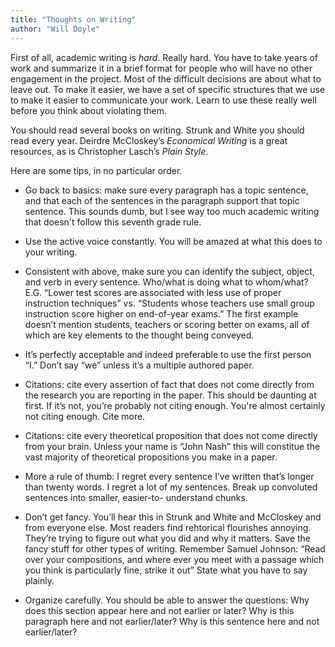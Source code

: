 ```yaml
---
title: "Thoughts on Writing"
author: "Will Doyle"
---
```


First of all, academic writing is *hard*. Really hard. You have to take
years of work and summarize it in a brief format for people who will
have no other engagement in the project. Most of the difficult decisions are
about what to leave out. To make it easier, we have a set of specific
structures that we use to make it easier to communicate your work. Learn
to use these really well before you think about violating them.

You should read several books on writing. Strunk and White you should
read every year. Deirdre McCloskey’s *Economical
Writing* is a great resources, as is Christopher Lasch’s *Plain Style*.

Here are some tips, in no particular order.

-   Go back to basics: make sure every paragraph has a topic sentence,
    and that each of the sentences in the paragraph support that
    topic sentence. This sounds dumb, but I see way too much academic writing that 
    doesn't follow this seventh grade rule. 

-   Use the active voice constantly. You will be amazed at what this
    does to your writing.

-   Consistent with above, make sure you can identify the subject,
    object, and verb in every sentence. Who/what is doing what to
    whom/what? E.G. “Lower test scores are associated with less use of
    proper instruction techniques” vs. “Students whose teachers use
    small group instruction score higher on end-of-year exams.” The
    first example doesn’t mention students, teachers or scoring better
    on exams, all of which are key elements to the thought
    being conveyed. 

-   It’s perfectly acceptable and indeed preferable to use the first
    person “I.” Don’t say “we” unless it’s a multiple authored paper.

-   Citations: cite every assertion of fact that does not come directly
    from the research you are reporting in the paper. This should be
    daunting at first. If it’s not, you’re probably not citing enough. 
    You're almost certainly not citing enough. Cite more. 

-   Citations: cite every theoretical proposition that does not come
    directly from your brain. Unless your name is “John Nash” this will
    constitue the vast majority of theoretical propositions you make in
    a paper.

-   More a rule of thumb: I regret every sentence I’ve written that’s
    longer than twenty words. I regret a lot of my sentences. Break up
    convoluted sentences into smaller, easier-to- understand chunks.

-   Don’t get fancy. You’ll hear this in Strunk and White and McCloskey
    and from everyone else. Most readers find rehtorical
    flourishes annoying. They’re trying to figure out what you did and
    why it matters. Save the fancy stuff for other types of writing.
    Remember Samuel Johnson: “Read over your compositions, and where
    ever you meet with a passage which you think is particularly fine,
    strike it out” State what you have to say plainly.

-   Organize carefully. You should be able to answer the questions: 
    Why does this section appear here and not earlier or later?
    Why is this paragraph here and not earlier/later? 
    Why is this sentence here and not earlier/later? 
